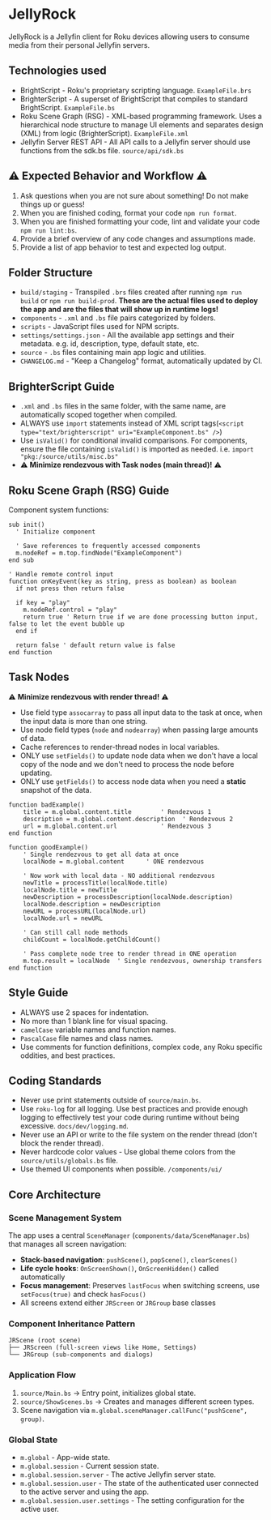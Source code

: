 # JellyRock
JellyRock is a Jellyfin client for Roku devices allowing users to consume media from their personal Jellyfin servers.
## Technologies used
- BrightScript - Roku's proprietary scripting language. `ExampleFile.brs`
- BrighterScript - A superset of BrightScript that compiles to standard BrightScript. `ExampleFile.bs`
- Roku Scene Graph (RSG) - XML-based programming framework. Uses a hierarchical node structure to manage UI elements and separates design (XML) from logic (BrighterScript). `ExampleFile.xml`
- Jellyfin Server REST API - All API calls to a Jellyfin server should use functions from the sdk.bs file. `source/api/sdk.bs`
## ⚠️ Expected Behavior and Workflow ⚠️
1. Ask questions when you are not sure about something! Do not make things up or guess!
2. When you are finished coding, format your code `npm run format`.
3. When you are finished formatting your code, lint and validate your code `npm run lint:bs`.
4. Provide a brief overview of any code changes and assumptions made.
5. Provide a list of app behavior to test and expected log output.
## Folder Structure
- `build/staging` - Transpiled `.brs` files created after running `npm run build` or `npm run build-prod`. **These are the actual files used to deploy the app and are the files that will show up in runtime logs!**
- `components` - `.xml` and `.bs` file pairs categorized by folders.
- `scripts` - JavaScript files used for NPM scripts.
- `settings/settings.json` - All the available app settings and their metadata. e.g. id, description, type, default state, etc.
- `source` - `.bs` files containing main app logic and utilities.
- `CHANGELOG.md` - "Keep a Changelog" format, automatically updated by CI.
## BrighterScript Guide
- `.xml` and `.bs` files in the same folder, with the same name, are automatically scoped together when compiled.
- ALWAYS use `import` statements instead of XML script tags(`<script type="text/brighterscript" uri="ExampleComponent.bs" />`)
- Use `isValid()` for conditional invalid comparisons. For components, ensure the file containing `isValid()` is imported as needed. i.e. `import "pkg:/source/utils/misc.bs"`
- ⚠️ **Minimize rendezvous with Task nodes (main thread)!** ⚠️
## Roku Scene Graph (RSG) Guide
Component system functions:
```brighterscript
sub init()
  ' Initialize component

  ' Save references to frequently accessed components
  m.nodeRef = m.top.findNode("ExampleComponent")
end sub

' Handle remote control input
function onKeyEvent(key as string, press as boolean) as boolean
  if not press then return false

  if key = "play"
    m.nodeRef.control = "play"
    return true ' Return true if we are done processing button input, false to let the event bubble up
  end if

  return false ' default return value is false
end function
```
## Task Nodes
⚠️ **Minimize rendezvous with render thread!** ⚠️
- Use field type `assocarray` to pass all input data to the task at once, when the input data is more than one string.
- Use node field types (`node` and `nodearray`) when passing large amounts of data.
- Cache references to render-thread nodes in local variables.
- ONLY use `setFields()` to update node data when we don't have a local copy of the node and we don't need to process the node before updating.
- ONLY use `getFields()` to access node data when you need a **static** snapshot of the data.
```brighterscript
function badExample()
    title = m.global.content.title        ' Rendezvous 1
    description = m.global.content.description  ' Rendezvous 2
    url = m.global.content.url            ' Rendezvous 3
end function

function goodExample()
    ' Single rendezvous to get all data at once
    localNode = m.global.content      ' ONE rendezvous
    
    ' Now work with local data - NO additional rendezvous
    newTitle = processTitle(localNode.title)
    localNode.title = newTitle
    newDescription = processDescription(localNode.description)
    localNode.description = newDescription
    newURL = processURL(localNode.url)
    localNode.url = newURL

    ' Can still call node methods
    childCount = localNode.getChildCount()

    ' Pass complete node tree to render thread in ONE operation
    m.top.result = localNode  ' Single rendezvous, ownership transfers
end function
```
## Style Guide
- ALWAYS use 2 spaces for indentation.
- No more than 1 blank line for visual spacing.
- `camelCase` variable names and function names.
- `PascalCase` file names and class names.
- Use comments for function definitions, complex code, any Roku specific oddities, and best practices.
## Coding Standards
- Never use print statements outside of `source/main.bs`.
- Use `roku-log` for all logging. Use best practices and provide enough logging to effectively test your code during runtime without being excessive. `docs/dev/logging.md`.
- Never use an API or write to the file system on the render thread (don't block the render thread).
- Never hardcode color values - Use global theme colors from the `source/utils/globals.bs` file.
- Use themed UI components when possible. `/components/ui/`
## Core Architecture
### Scene Management System
The app uses a central `SceneManager` (`components/data/SceneManager.bs`) that manages all screen navigation:
- **Stack-based navigation**: `pushScene()`, `popScene()`, `clearScenes()`
- **Life cycle hooks**: `OnScreenShown()`, `OnScreenHidden()` called automatically
- **Focus management**: Preserves `lastFocus` when switching screens, use `setFocus(true)` and check `hasFocus()`
- All screens extend either `JRScreen` or `JRGroup` base classes
### Component Inheritance Pattern
```
JRScene (root scene)
├── JRScreen (full-screen views like Home, Settings)
└── JRGroup (sub-components and dialogs)
```
### Application Flow
1. `source/Main.bs` → Entry point, initializes global state.
2. `source/ShowScenes.bs` → Creates and manages different screen types.
3. Scene navigation via `m.global.sceneManager.callFunc("pushScene", group)`.
### Global State
- `m.global` - App-wide state.
- `m.global.session` - Current session state.
- `m.global.session.server` - The active Jellyfin server state.
- `m.global.session.user` - The state of the authenticated user connected to the active server and using the app.
- `m.global.session.user.settings` - The setting configuration for the active user.